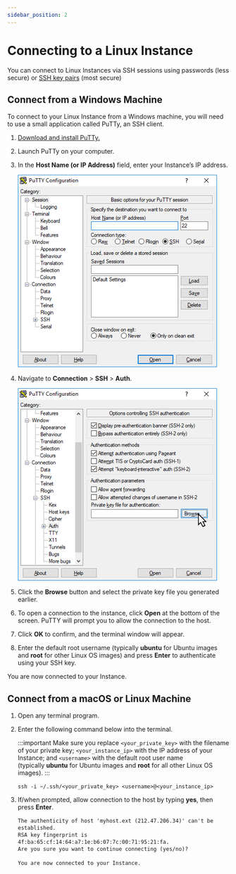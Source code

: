```yaml
---
sidebar_position: 2
---
```

# Connecting to a Linux Instance

You can connect to Linux Instances via SSH sessions using passwords (less secure) or [SSH key pairs](/docs/ToolsandUtilities/ManagingSSHKeysandKeyPairs) (most secure)

## Connect from a Windows Machine

To connect to your Linux Instance from a Windows machine, you will need to use a small application called PuTTy, an SSH client.

1. [Download and install PuTTy.](https://www.chiark.greenend.org.uk/~sgtatham/putty/latest.html)
2. Launch PuTTy on your computer.
3. In the **Host Name (or IP Address)** field, enter your Instance’s IP address.
   
   ![Putty](img/putty1.png)
4. Navigate to **Connection** > **SSH** > **Auth**.

	  ![Putty](img/putty2.png)
5. Click the **Browse** button and select the private key file you generated earlier.
6. To open a connection to the instance, click **Open** at the bottom of the screen. PuTTY will prompt you to allow the connection to the host.
7. Click **OK** to confirm, and the terminal window will appear.
8. Enter the default root username (typically **ubuntu** for Ubuntu images and **root** for other Linux OS images) and press **Enter** to authenticate using your SSH key.

You are now connected to your Instance.

## Connect from a macOS or Linux Machine

1. Open any terminal program.
2. Enter the following command below into the terminal. 
   
   :::important 
   Make sure you replace `<your_private_key>` with the filename of your private key; `<your_instance_ip>` with the IP address of your Instance; and `<username>` with the default root user name (typically **ubuntu** for Ubuntu images and **root** for all other Linux OS images).
   :::

	```
	ssh -i ~/.ssh/<your_private_key> <username>@<your_instance_ip>
	```

3. If/when prompted, allow connection to the host by typing **yes**, then press **Enter**.

	```
	The authenticity of host 'myhost.ext (212.47.206.34)' can't be established.  
	RSA key fingerprint is 4f:ba:65:cf:14:64:a7:1e:b6:07:7c:00:71:95:21:fa.
	Are you sure you want to continue connecting (yes/no)?
	
	You are now connected to your Instance.
	```

